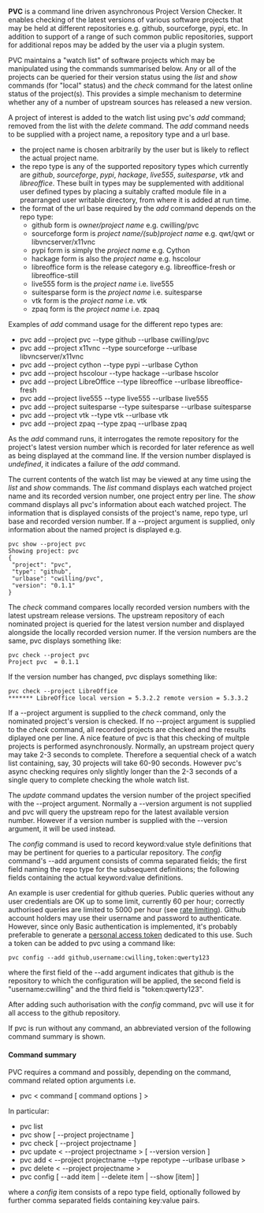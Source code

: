 **PVC** is a command line driven asynchronous Project Version Checker. It enables checking of the latest versions of various software projects that may be held at different repositories e.g. github, sourceforge, pypi, etc. In addition to support of a range of such common public repositories, support for additional repos may be added by the user via a plugin system.

PVC maintains a "watch list" of software projects which may be manipulated using the commands summarised below. Any or all of the projects can be queried for their version status using the *list* and *show* commands (for "local" status) and the *check* command for the latest online status of the project(s). This provides a simple mechanism to determine whether any of a number of upstream sources has released a new version.

A project of interest is added to the watch list using pvc's *add* command; removed from the list with the *delete* command. The *add* command needs to be supplied with a project name, a repository type and a url base.
  - the project name is chosen arbitrarily by the user but is likely to reflect the actual project name.
  - the repo type is any of the supported repository types which currently are *github*, *sourceforge*, *pypi*, *hackage*, *live555*, *suitesparse*, *vtk* and *libreoffice*. These built in types may be supplemented with additional user defined types by placing a suitably crafted module file in a prearranged user writable directory, from where it is added at run time.
  - the format of the url base required by the *add* command depends on the repo type:
    - github form is *owner/project name* e.g. cwilling/pvc
    - sourceforge form is *project name/(sub)project name* e.g. qwt/qwt or libvncserver/x11vnc
    - pypi form is simply the *project name* e.g. Cython
    - hackage form is also the *project name* e.g. hscolour
    - libreoffice form is the release category e.g. libreoffice-fresh or libreoffice-still
    - live555 form is the *project name* i.e. live555
    - suitesparse form is the *project name* i.e. suitesparse
    - vtk form is the *project name* i.e. vtk
    - zpaq form is the *project name* i.e. zpaq

Examples of *add* command usage for the different repo types are:
  - pvc add --project pvc --type github --urlbase cwilling/pvc
  - pvc add --project x11vnc --type sourceforge --urlbase libvncserver/x11vnc
  - pvc add --project cython --type pypi --urlbase Cython
  - pvc add --project hscolour --type hackage --urlbase hscolor
  - pvc add --project LibreOffice --type libreoffice --urlbase libreoffice-fresh
  - pvc add --project live555 --type live555 --urlbase live555
  - pvc add --project suitesparse --type suitesparse --urlbase suitesparse
  - pvc add --project vtk --type vtk --urlbase vtk
  - pvc add --project zpaq --type zpaq --urlbase zpaq

As the *add* command runs, it interrogates the remote repository for the project's latest version number which is recorded for later reference as well as being displayed at the command line. If the version number displayed is *undefined*, it indicates a failure of the *add* command.

The current contents of the watch list may be viewed at any time using the *list* and *show* commands. The *list* command displays each watched project name and its recorded version number, one project entry per line. The *show* command displays all pvc's information about each watched project. The information that is displayed consists of the project's name, repo type, url base and recorded version number. If a --project argument is supplied, only information about the named project is displayed e.g.

    pvc show --project pvc
    Showing project: pvc
    {
     "project": "pvc",
     "type": "github",
     "urlbase": "cwilling/pvc",
     "version": "0.1.1"
    }
    
The *check* command compares locally recorded version numbers with the latest upstream release versions. The upstream repository of each nominated project is queried for the latest version number and displayed alongside the locally recorded version numer. If the version numbers are the same, pvc displays something like:

    pvc check --project pvc
    Project pvc  = 0.1.1

If the version number has changed, pvc displays something like:

    pvc check --project LibreOffice
    ******* LibreOffice local version = 5.3.2.2 remote version = 5.3.3.2

If a --project argument is supplied to the *check* command, only the nominated project's version is checked. If no --project argument is supplied to the *check* command, all recorded projects are checked and the results diplayed one per line. A nice feature of pvc is that this checking of multple projects is performed asynchronously. Normally, an upstream project query may take 2-3 seconds to complete. Therefore a sequential check of a watch list containing, say, 30 projects will take 60-90 seconds. However pvc's async checking requires only slightly longer than the 2-3 seconds of a single query to complete checking the whole watch list.

The *update* command updates the version number of the project specified with the --project argument. Normally a --version argument is not supplied and pvc will query the upstream repo for the latest available version number. However if a version number is supplied with the --version argument, it will be used instead.

The *config* command is used to record keyword:value style definitions that may be pertinent for queries to a particular repository. The *config* command's --add argument consists of comma separated fields; the first field naming the repo type for the subsequent definitions; the following fields containing the actual keyword:value definitions.

An example is user credential for github queries. Public queries without any user credentials are OK up to some limit, currently 60 per hour; correctly authorised queries are limited to 5000 per hour (see [rate limiting](https://developer.github.com/v3/#rate-limiting)). Github account holders may use their username and password to authenticate. However, since only Basic authentication is implemented, it's probably preferable to generate a [personal access token](https://github.com/blog/1509-personal-api-tokens) dedicated to this use. Such a token can be added to pvc using a command like:

    pvc config --add github,username:cwilling,token:qwerty123

where the first field of the --add argument indicates that github is the repository to which the configuration will be applied, the second field is "username:cwilling" and the third field is "token:qwerty123".

After adding such authorisation with the *config* command, pvc will use it for all access to the github repository.

If pvc is run without any command, an abbreviated version of the following command summary is shown.

#### Command summary
PVC requires a command and possibly, depending on the command, command related option arguments i.e.
- pvc < command [ command options ] >

In particular:
- pvc list
- pvc show   [ --project projectname ]
- pvc check  [ --project projectname ]
- pvc update < --project projectname > [ --version version ]
- pvc add    < --project projectname --type repotype --urlbase urlbase >
- pvc delete < --project projectname >
- pvc config [ --add item | --delete item | --show [item] ]

where a *config* item consists of a repo type field, optionally followed by further comma separated fields containing key:value pairs.
